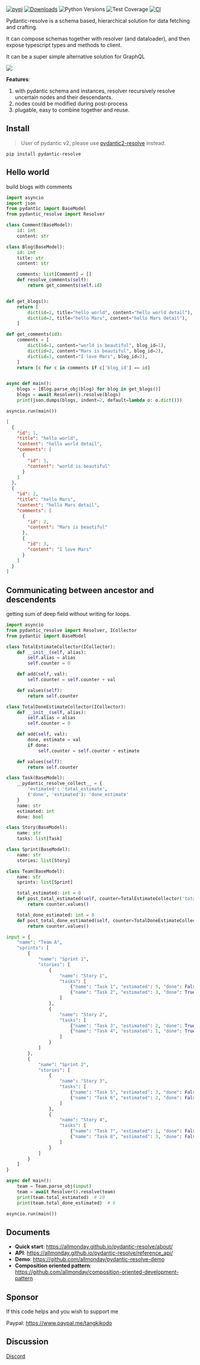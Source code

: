 [![pypi](https://img.shields.io/pypi/v/pydantic-resolve.svg)](https://pypi.python.org/pypi/pydantic-resolve)
[![Downloads](https://static.pepy.tech/personalized-badge/pydantic-resolve?period=month&units=abbreviation&left_color=grey&right_color=orange&left_text=Downloads)](https://pepy.tech/project/pydantic-resolve)
![Python Versions](https://img.shields.io/pypi/pyversions/pydantic-resolve)
![Test Coverage](https://img.shields.io/endpoint?url=https://gist.githubusercontent.com/allmonday/6f1661c6310e1b31c9a10b0d09d52d11/raw/covbadge.json)
[![CI](https://github.com/allmonday/pydantic_resolve/actions/workflows/ci.yml/badge.svg)](https://github.com/allmonday/pydantic_resolve/actions/workflows/ci.yml)

Pydantic-resolve is a schema based, hierarchical solution for data fetching and crafting.

It can compose schemas together with resolver (and dataloader), and then expose typescript types and methods to client.

It can be a super simple alternative solution for GraphQL

![](./doc/imgs/concept.png)

**Features**:

1. with pydantic schema and instances, resolver recursively resolve uncertain nodes and their descendants.
2. nodes could be modified during post-process
3. plugable, easy to combine together and reuse.

## Install

> User of pydantic v2, please use [pydantic2-resolve](https://github.com/allmonday/pydantic2-resolve) instead.

```shell
pip install pydantic-resolve
```

## Hello world

build blogs with comments

```python
import asyncio
import json
from pydantic import BaseModel
from pydantic_resolve import Resolver

class Comment(BaseModel):
    id: int
    content: str

class Blog(BaseModel):
    id: int
    title: str
    content: str

    comments: list[Comment] = []
    def resolve_comments(self):
        return get_comments(self.id)


def get_blogs():
    return [
        dict(id=1, title="hello world", content="hello world detail"),
        dict(id=2, title="hello Mars", content="hello Mars detail"),
    ]

def get_comments(id):
    comments = [
        dict(id=1, content="world is beautiful", blog_id=1),
        dict(id=2, content="Mars is beautiful", blog_id=2),
        dict(id=3, content="I love Mars", blog_id=2),
    ]
    return [c for c in comments if c['blog_id'] == id]


async def main():
    blogs = [Blog.parse_obj(blog) for blog in get_blogs()]
    blogs = await Resolver().resolve(blogs)
    print(json.dumps(blogs, indent=2, default=lambda o: o.dict()))

asyncio.run(main())
```

```json
[
  {
    "id": 1,
    "title": "hello world",
    "content": "hello world detail",
    "comments": [
      {
        "id": 1,
        "content": "world is beautiful"
      }
    ]
  },
  {
    "id": 2,
    "title": "hello Mars",
    "content": "hello Mars detail",
    "comments": [
      {
        "id": 2,
        "content": "Mars is beautiful"
      },
      {
        "id": 3,
        "content": "I love Mars"
      }
    ]
  }
]
```

## Communicating between ancestor and descendents

getting sum of deep field without writing for loops.

```python
import asyncio
from pydantic_resolve import Resolver, ICollector
from pydantic import BaseModel

class TotalEstimateCollector(ICollector):
    def __init__(self, alias):
        self.alias = alias
        self.counter = 0

    def add(self, val):
        self.counter = self.counter + val

    def values(self):
        return self.counter

class TotalDoneEstimateCollector(ICollector):
    def __init__(self, alias):
        self.alias = alias
        self.counter = 0

    def add(self, val):
        done, estimate = val
        if done:
            self.counter = self.counter + estimate

    def values(self):
        return self.counter

class Task(BaseModel):
    __pydantic_resolve_collect__ = {
        'estimated': 'total_estimate',
        ('done', 'estimated'): 'done_estimate'
    }
    name: str
    estimated: int
    done: bool

class Story(BaseModel):
    name: str
    tasks: list[Task]

class Sprint(BaseModel):
    name: str
    stories: list[Story]

class Team(BaseModel):
    name: str
    sprints: list[Sprint]

    total_estimated: int = 0
    def post_total_estimated(self, counter=TotalEstimateCollector('total_estimate')):
        return counter.values()

    total_done_estimated: int = 0
    def post_total_done_estimated(self, counter=TotalDoneEstimateCollector('done_estimate')):
        return counter.values()

input = {
    "name": "Team A",
    "sprints": [
        {
            "name": "Sprint 1",
            "stories": [
                {
                    "name": "Story 1",
                    "tasks": [
                        {"name": "Task 1", "estimated": 5, "done": False},
                        {"name": "Task 2", "estimated": 3, "done": True},
                    ]
                },
                {
                    "name": "Story 2",
                    "tasks": [
                        {"name": "Task 3", "estimated": 2, "done": True},
                        {"name": "Task 4", "estimated": 1, "done": True},
                    ]
                }
            ]
        },
        {
            "name": "Sprint 2",
            "stories": [
                {
                    "name": "Story 3",
                    "tasks": [
                        {"name": "Task 5", "estimated": 3, "done": False},
                        {"name": "Task 6", "estimated": 2, "done": False},
                    ]
                },
                {
                    "name": "Story 4",
                    "tasks": [
                        {"name": "Task 7", "estimated": 1, "done": False},
                        {"name": "Task 8", "estimated": 3, "done": False},
                    ]
                }
            ]
        }
    ]
}

async def main():
    team = Team.parse_obj(input)
    team = await Resolver().resolve(team)
    print(team.total_estimated)  # 20
    print(team.total_done_estimated)  # 6

asyncio.run(main())
```

## Documents

- **Quick start**: https://allmonday.github.io/pydantic-resolve/about/
- **API**: https://allmonday.github.io/pydantic-resolve/reference_api/
- **Demo**: https://github.com/allmonday/pydantic-resolve-demo
- **Composition oriented pattern**: https://github.com/allmonday/composition-oriented-development-pattern

## Sponsor

If this code helps and you wish to support me

Paypal: https://www.paypal.me/tangkikodo

## Discussion

[Discord](https://discord.com/channels/1197929379951558797/1197929379951558800)
